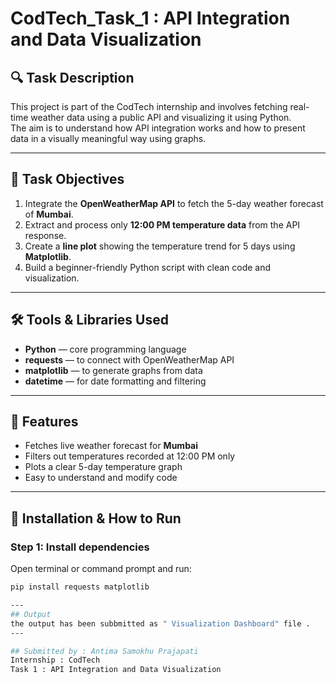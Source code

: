 # CodTech_Task_1 : API Integration and Data Visualization

## 🔍 Task Description
This project is part of the CodTech internship and involves fetching real-time weather data using a public API and visualizing it using Python.  
The aim is to understand how API integration works and how to present data in a visually meaningful way using graphs.

---

## 📝 Task Objectives
1. Integrate the **OpenWeatherMap API** to fetch the 5-day weather forecast of **Mumbai**.
2. Extract and process only **12:00 PM temperature data** from the API response.
3. Create a **line plot** showing the temperature trend for 5 days using **Matplotlib**.
4. Build a beginner-friendly Python script with clean code and visualization.

---

## 🛠 Tools & Libraries Used
- **Python** — core programming language
- **requests** — to connect with OpenWeatherMap API
- **matplotlib** — to generate graphs from data
- **datetime** — for date formatting and filtering

---

## 📌 Features
- Fetches live weather forecast for **Mumbai**
- Filters out temperatures recorded at 12:00 PM only
- Plots a clear 5-day temperature graph
- Easy to understand and modify code

---

## 🔧 Installation & How to Run

### Step 1: Install dependencies
Open terminal or command prompt and run:

```bash
pip install requests matplotlib

---
## Output
the output has been subbmitted as " Visualization Dashboard" file .
---

## Submitted by : Antima Samokhu Prajapati
Internship : CodTech
Task 1 : API Integration and Data Visualization
